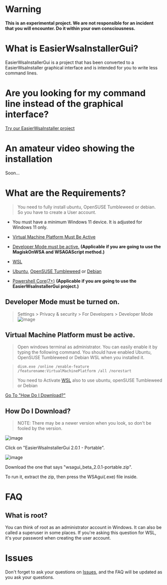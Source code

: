 # Warning
**This is an experimental project. We are not responsible for an incident that you will encounter. Do it within your own consciousness.**

# What is EasierWsaInstallerGui?

EasierWsaInstallerGui is a project that has been converted to a EasierWsaInstaller graphical interface and is intended for you to write less command lines.

# Are you looking for my command line instead of the graphical interface?
[Try our EasierWsaInstaller project](https://github.com/herrwinfried/EasierWsaInstaller#readme)

# An amateur video showing the installation

Soon...

# What are the Requirements?

> You need to fully install ubuntu, OpenSUSE Tumbleweed or debian. So you have to create a User account.

- You must have a minimum Windows 11 device. It is adjusted for Windows 11 only.

- [Virtual Machine Platform Must Be Active](#virtual-machine-platform-must-be-active)
- [Developer Mode must be active.](#developer-mode-must-be-turned-on) **(Applicable if you are going to use the MagiskOnWSA and WSAGAScript method.)**
- [WSL](https://aka.ms/wslstorepage)
- [Ubuntu](https://www.microsoft.com/p/ubuntu/9nblggh4msv6), [OpenSUSE Tumbleweed](https://www.microsoft.com/p/opensuse-tumbleweed/9mssk2zxxn11) or [Debian](https://www.microsoft.com/p/debian/9msvkqc78pk6)
- [Powershell Core(7+)](https://www.microsoft.com/en-us/p/powershell/9mz1snwt0n5d) **(Applicable if you are going to use the EasierWsaInstallerGui project.)**

## Developer Mode must be turned on.
> Settings > Privacy & security > For Developers > Developer Mode
> ![image](https://user-images.githubusercontent.com/52379312/138754144-e81779ea-4c61-46c6-8860-6c39b33aab47.png)

## **Virtual Machine Platform must be active.**

> Open windows terminal as administrator. You can easily enable it by typing the following command. You should have enabled Ubuntu, OpenSUSE Tumbleweed or Debian WSL when you installed it.

> ```
> dism.exe /online /enable-feature /featurename:VirtualMachinePlatform /all /norestart
> ```
> You need to Activate [WSL](https://aka.ms/wslstorepage) also to use ubuntu, openSUSE Tumbleweed or Debian

[Go To "How Do I Download?"](#how-do-i-download)

## **How Do I Download?**

> NOTE: There may be a newer version when you look, so don't be fooled by the version.

![image](https://user-images.githubusercontent.com/52379312/193084466-a23bd4d4-8b73-43ba-83a6-5f20b7c1883e.png)


Click on "EasierWsaInstallerGui 2.0.1 - Portable".

![image](https://user-images.githubusercontent.com/52379312/193084631-d4cdfe6e-e6ca-482f-9b1f-e6ac16663ddf.png)


Download the one that says "wsagui_beta_2.0.1-portable.zip".

To run it, extract the zip, then press the WSAgui(.exe) file inside.


# FAQ

## What is root?

You can think of root as an administrator account in Windows. It can also be called a superuser in some places. If you're asking this question for WSL, it's your password when creating the user account.

# Issues
Don't forget to ask your questions on [Issues](https://github.com/herrwinfried/wsa-gui/issues), and the FAQ will be updated as you ask your questions.
